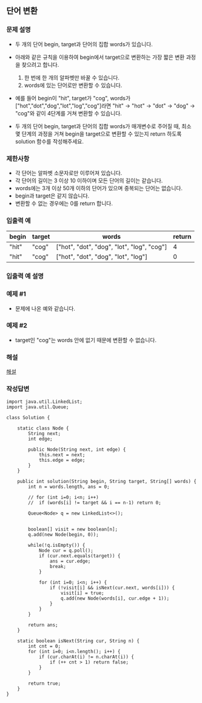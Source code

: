 ## 단어 변환
### 문제 설명
- 두 개의 단어 begin, target과 단어의 집합 words가 있습니다. 
- 아래와 같은 규칙을 이용하여 begin에서 target으로 변환하는 가장 짧은 변환 과정을 찾으려고 합니다.

  1. 한 번에 한 개의 알파벳만 바꿀 수 있습니다.
  2. words에 있는 단어로만 변환할 수 있습니다.

- 예를 들어 begin이 "hit", target가 "cog", words가 ["hot","dot","dog","lot","log","cog"]라면 "hit" -> "hot" -> "dot" -> "dog" -> "cog"와 같이 4단계를 거쳐 변환할 수 있습니다.

- 두 개의 단어 begin, target과 단어의 집합 words가 매개변수로 주어질 때, 최소 몇 단계의 과정을 거쳐 begin을 target으로 변환할 수 있는지 return 하도록 solution 함수를 작성해주세요.

### 제한사항
- 각 단어는 알파벳 소문자로만 이루어져 있습니다.
- 각 단어의 길이는 3 이상 10 이하이며 모든 단어의 길이는 같습니다.
- words에는 3개 이상 50개 이하의 단어가 있으며 중복되는 단어는 없습니다.
- begin과 target은 같지 않습니다.
- 변환할 수 없는 경우에는 0를 return 합니다.

### 입출력 예
|begin|target|words|return|
|--|--|--|--|
|"hit"|"cog"|["hot", "dot", "dog", "lot", "log", "cog"]|4|
|"hit"|"cog"|["hot", "dot", "dog", "lot", "log"]|0|

### 입출력 예 설명
### 예제 #1
- 문제에 나온 예와 같습니다.

### 예제 #2
- target인 "cog"는 words 안에 없기 때문에 변환할 수 없습니다.

### 해설
[해설](https://velog.io/@hammii/%ED%94%84%EB%A1%9C%EA%B7%B8%EB%9E%98%EB%A8%B8%EC%8A%A4-%EB%8B%A8%EC%96%B4-%EB%B3%80%ED%99%98-java)

### 작성답변

```
import java.util.LinkedList;
import java.util.Queue;

class Solution {

    static class Node {
        String next;
        int edge;

        public Node(String next, int edge) {
            this.next = next;
            this.edge = edge;
        }
    }

    public int solution(String begin, String target, String[] words) {
        int n = words.length, ans = 0;

        // for (int i=0; i<n; i++)
        //  if (words[i] != target && i == n-1) return 0;

        Queue<Node> q = new LinkedList<>();


        boolean[] visit = new boolean[n];
        q.add(new Node(begin, 0));

        while(!q.isEmpty()) {
            Node cur = q.poll();
            if (cur.next.equals(target)) {
                ans = cur.edge;
                break;
            }

            for (int i=0; i<n; i++) {
                if (!visit[i] && isNext(cur.next, words[i])) {
                    visit[i] = true;
                    q.add(new Node(words[i], cur.edge + 1));
                }
            }
        }

        return ans;
    }

    static boolean isNext(String cur, String n) {
        int cnt = 0;
        for (int i=0; i<n.length(); i++) {
            if (cur.charAt(i) != n.charAt(i)) {
                if (++ cnt > 1) return false;
            }
        }

        return true;
    }    
}
```